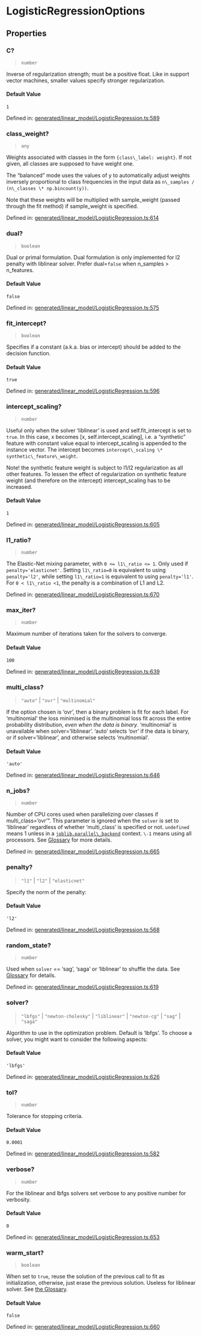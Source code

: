 # LogisticRegressionOptions

## Properties

### C?

> `number`

Inverse of regularization strength; must be a positive float. Like in support vector machines, smaller values specify stronger regularization.

#### Default Value

`1`

Defined in:  [generated/linear\_model/LogisticRegression.ts:589](https://github.com/transitive-bullshit/scikit-learn-ts/blob/b59c1ff/packages/sklearn/src/generated/linear_model/LogisticRegression.ts#L589)

### class\_weight?

> `any`

Weights associated with classes in the form `{class\_label: weight}`. If not given, all classes are supposed to have weight one.

The “balanced” mode uses the values of y to automatically adjust weights inversely proportional to class frequencies in the input data as `n\_samples / (n\_classes \* np.bincount(y))`.

Note that these weights will be multiplied with sample\_weight (passed through the fit method) if sample\_weight is specified.

Defined in:  [generated/linear\_model/LogisticRegression.ts:614](https://github.com/transitive-bullshit/scikit-learn-ts/blob/b59c1ff/packages/sklearn/src/generated/linear_model/LogisticRegression.ts#L614)

### dual?

> `boolean`

Dual or primal formulation. Dual formulation is only implemented for l2 penalty with liblinear solver. Prefer dual=`false` when n\_samples > n\_features.

#### Default Value

`false`

Defined in:  [generated/linear\_model/LogisticRegression.ts:575](https://github.com/transitive-bullshit/scikit-learn-ts/blob/b59c1ff/packages/sklearn/src/generated/linear_model/LogisticRegression.ts#L575)

### fit\_intercept?

> `boolean`

Specifies if a constant (a.k.a. bias or intercept) should be added to the decision function.

#### Default Value

`true`

Defined in:  [generated/linear\_model/LogisticRegression.ts:596](https://github.com/transitive-bullshit/scikit-learn-ts/blob/b59c1ff/packages/sklearn/src/generated/linear_model/LogisticRegression.ts#L596)

### intercept\_scaling?

> `number`

Useful only when the solver ‘liblinear’ is used and self.fit\_intercept is set to `true`. In this case, x becomes \[x, self.intercept\_scaling\], i.e. a “synthetic” feature with constant value equal to intercept\_scaling is appended to the instance vector. The intercept becomes `intercept\_scaling \* synthetic\_feature\_weight`.

Note! the synthetic feature weight is subject to l1/l2 regularization as all other features. To lessen the effect of regularization on synthetic feature weight (and therefore on the intercept) intercept\_scaling has to be increased.

#### Default Value

`1`

Defined in:  [generated/linear\_model/LogisticRegression.ts:605](https://github.com/transitive-bullshit/scikit-learn-ts/blob/b59c1ff/packages/sklearn/src/generated/linear_model/LogisticRegression.ts#L605)

### l1\_ratio?

> `number`

The Elastic-Net mixing parameter, with `0 <= l1\_ratio <= 1`. Only used if `penalty='elasticnet'`. Setting `l1\_ratio=0` is equivalent to using `penalty='l2'`, while setting `l1\_ratio=1` is equivalent to using `penalty='l1'`. For `0 < l1\_ratio <1`, the penalty is a combination of L1 and L2.

Defined in:  [generated/linear\_model/LogisticRegression.ts:670](https://github.com/transitive-bullshit/scikit-learn-ts/blob/b59c1ff/packages/sklearn/src/generated/linear_model/LogisticRegression.ts#L670)

### max\_iter?

> `number`

Maximum number of iterations taken for the solvers to converge.

#### Default Value

`100`

Defined in:  [generated/linear\_model/LogisticRegression.ts:639](https://github.com/transitive-bullshit/scikit-learn-ts/blob/b59c1ff/packages/sklearn/src/generated/linear_model/LogisticRegression.ts#L639)

### multi\_class?

> `"auto"` \| `"ovr"` \| `"multinomial"`

If the option chosen is ‘ovr’, then a binary problem is fit for each label. For ‘multinomial’ the loss minimised is the multinomial loss fit across the entire probability distribution, *even when the data is binary*. ‘multinomial’ is unavailable when solver=’liblinear’. ‘auto’ selects ‘ovr’ if the data is binary, or if solver=’liblinear’, and otherwise selects ‘multinomial’.

#### Default Value

`'auto'`

Defined in:  [generated/linear\_model/LogisticRegression.ts:646](https://github.com/transitive-bullshit/scikit-learn-ts/blob/b59c1ff/packages/sklearn/src/generated/linear_model/LogisticRegression.ts#L646)

### n\_jobs?

> `number`

Number of CPU cores used when parallelizing over classes if multi\_class=’ovr’”. This parameter is ignored when the `solver` is set to ‘liblinear’ regardless of whether ‘multi\_class’ is specified or not. `undefined` means 1 unless in a [`joblib.parallel\_backend`](https://joblib.readthedocs.io/en/latest/parallel.html#joblib.parallel_backend "(in joblib v1.3.0.dev0)") context. `\-1` means using all processors. See [Glossary](../../glossary.html#term-n_jobs) for more details.

Defined in:  [generated/linear\_model/LogisticRegression.ts:665](https://github.com/transitive-bullshit/scikit-learn-ts/blob/b59c1ff/packages/sklearn/src/generated/linear_model/LogisticRegression.ts#L665)

### penalty?

> `"l1"` \| `"l2"` \| `"elasticnet"`

Specify the norm of the penalty:

#### Default Value

`'l2'`

Defined in:  [generated/linear\_model/LogisticRegression.ts:568](https://github.com/transitive-bullshit/scikit-learn-ts/blob/b59c1ff/packages/sklearn/src/generated/linear_model/LogisticRegression.ts#L568)

### random\_state?

> `number`

Used when `solver` == ‘sag’, ‘saga’ or ‘liblinear’ to shuffle the data. See [Glossary](../../glossary.html#term-random_state) for details.

Defined in:  [generated/linear\_model/LogisticRegression.ts:619](https://github.com/transitive-bullshit/scikit-learn-ts/blob/b59c1ff/packages/sklearn/src/generated/linear_model/LogisticRegression.ts#L619)

### solver?

> `"lbfgs"` \| `"newton-cholesky"` \| `"liblinear"` \| `"newton-cg"` \| `"sag"` \| `"saga"`

Algorithm to use in the optimization problem. Default is ‘lbfgs’. To choose a solver, you might want to consider the following aspects:

#### Default Value

`'lbfgs'`

Defined in:  [generated/linear\_model/LogisticRegression.ts:626](https://github.com/transitive-bullshit/scikit-learn-ts/blob/b59c1ff/packages/sklearn/src/generated/linear_model/LogisticRegression.ts#L626)

### tol?

> `number`

Tolerance for stopping criteria.

#### Default Value

`0.0001`

Defined in:  [generated/linear\_model/LogisticRegression.ts:582](https://github.com/transitive-bullshit/scikit-learn-ts/blob/b59c1ff/packages/sklearn/src/generated/linear_model/LogisticRegression.ts#L582)

### verbose?

> `number`

For the liblinear and lbfgs solvers set verbose to any positive number for verbosity.

#### Default Value

`0`

Defined in:  [generated/linear\_model/LogisticRegression.ts:653](https://github.com/transitive-bullshit/scikit-learn-ts/blob/b59c1ff/packages/sklearn/src/generated/linear_model/LogisticRegression.ts#L653)

### warm\_start?

> `boolean`

When set to `true`, reuse the solution of the previous call to fit as initialization, otherwise, just erase the previous solution. Useless for liblinear solver. See [the Glossary](../../glossary.html#term-warm_start).

#### Default Value

`false`

Defined in:  [generated/linear\_model/LogisticRegression.ts:660](https://github.com/transitive-bullshit/scikit-learn-ts/blob/b59c1ff/packages/sklearn/src/generated/linear_model/LogisticRegression.ts#L660)
